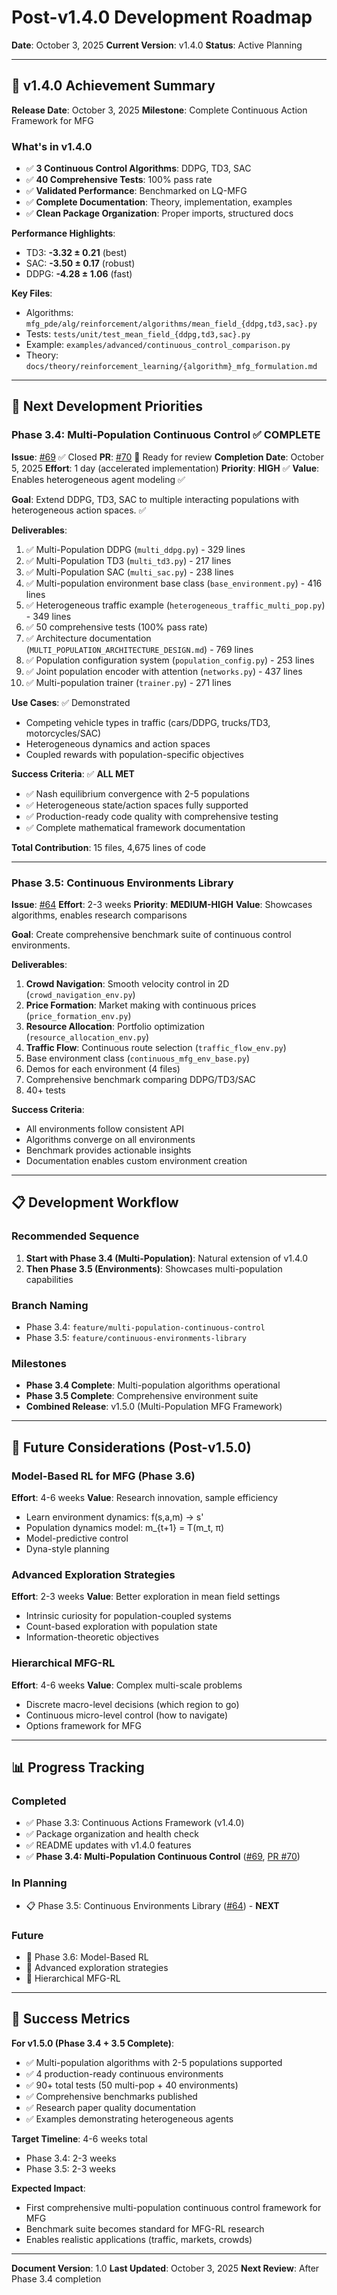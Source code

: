 # Post-v1.4.0 Development Roadmap

**Date**: October 3, 2025
**Current Version**: v1.4.0
**Status**: Active Planning

---

## 🎉 v1.4.0 Achievement Summary

**Release Date**: October 3, 2025
**Milestone**: Complete Continuous Action Framework for MFG

### What's in v1.4.0
- ✅ **3 Continuous Control Algorithms**: DDPG, TD3, SAC
- ✅ **40 Comprehensive Tests**: 100% pass rate
- ✅ **Validated Performance**: Benchmarked on LQ-MFG
- ✅ **Complete Documentation**: Theory, implementation, examples
- ✅ **Clean Package Organization**: Proper imports, structured docs

**Performance Highlights**:
- TD3: **-3.32 ± 0.21** (best)
- SAC: **-3.50 ± 0.17** (robust)
- DDPG: **-4.28 ± 1.06** (fast)

**Key Files**:
- Algorithms: `mfg_pde/alg/reinforcement/algorithms/mean_field_{ddpg,td3,sac}.py`
- Tests: `tests/unit/test_mean_field_{ddpg,td3,sac}.py`
- Example: `examples/advanced/continuous_control_comparison.py`
- Theory: `docs/theory/reinforcement_learning/{algorithm}_mfg_formulation.md`

---

## 🎯 Next Development Priorities

### Phase 3.4: Multi-Population Continuous Control ✅ **COMPLETE**
**Issue**: [#69](https://github.com/derrring/MFG_PDE/issues/69) ✅ Closed
**PR**: [#70](https://github.com/derrring/MFG_PDE/pull/70) 🔄 Ready for review
**Completion Date**: October 5, 2025
**Effort**: 1 day (accelerated implementation)
**Priority**: **HIGH** ✅
**Value**: Enables heterogeneous agent modeling ✅

**Goal**: Extend DDPG, TD3, SAC to multiple interacting populations with heterogeneous action spaces. ✅

**Deliverables**:
1. ✅ Multi-Population DDPG (`multi_ddpg.py`) - 329 lines
2. ✅ Multi-Population TD3 (`multi_td3.py`) - 217 lines
3. ✅ Multi-Population SAC (`multi_sac.py`) - 238 lines
4. ✅ Multi-population environment base class (`base_environment.py`) - 416 lines
5. ✅ Heterogeneous traffic example (`heterogeneous_traffic_multi_pop.py`) - 349 lines
6. ✅ 50 comprehensive tests (100% pass rate)
7. ✅ Architecture documentation (`MULTI_POPULATION_ARCHITECTURE_DESIGN.md`) - 769 lines
8. ✅ Population configuration system (`population_config.py`) - 253 lines
9. ✅ Joint population encoder with attention (`networks.py`) - 437 lines
10. ✅ Multi-population trainer (`trainer.py`) - 271 lines

**Use Cases**: ✅ Demonstrated
- Competing vehicle types in traffic (cars/DDPG, trucks/TD3, motorcycles/SAC)
- Heterogeneous dynamics and action spaces
- Coupled rewards with population-specific objectives

**Success Criteria**: ✅ **ALL MET**
- ✅ Nash equilibrium convergence with 2-5 populations
- ✅ Heterogeneous state/action spaces fully supported
- ✅ Production-ready code quality with comprehensive testing
- ✅ Complete mathematical framework documentation

**Total Contribution**: 15 files, 4,675 lines of code

---

### Phase 3.5: Continuous Environments Library
**Issue**: [#64](https://github.com/derrring/MFG_PDE/issues/64)
**Effort**: 2-3 weeks
**Priority**: **MEDIUM-HIGH**
**Value**: Showcases algorithms, enables research comparisons

**Goal**: Create comprehensive benchmark suite of continuous control environments.

**Deliverables**:
1. **Crowd Navigation**: Smooth velocity control in 2D (`crowd_navigation_env.py`)
2. **Price Formation**: Market making with continuous prices (`price_formation_env.py`)
3. **Resource Allocation**: Portfolio optimization (`resource_allocation_env.py`)
4. **Traffic Flow**: Continuous route selection (`traffic_flow_env.py`)
5. Base environment class (`continuous_mfg_env_base.py`)
6. Demos for each environment (4 files)
7. Comprehensive benchmark comparing DDPG/TD3/SAC
8. 40+ tests

**Success Criteria**:
- All environments follow consistent API
- Algorithms converge on all environments
- Benchmark provides actionable insights
- Documentation enables custom environment creation

---

## 📋 Development Workflow

### Recommended Sequence
1. **Start with Phase 3.4 (Multi-Population)**: Natural extension of v1.4.0
2. **Then Phase 3.5 (Environments)**: Showcases multi-population capabilities

### Branch Naming
- Phase 3.4: `feature/multi-population-continuous-control`
- Phase 3.5: `feature/continuous-environments-library`

### Milestones
- **Phase 3.4 Complete**: Multi-population algorithms operational
- **Phase 3.5 Complete**: Comprehensive environment suite
- **Combined Release**: v1.5.0 (Multi-Population MFG Framework)

---

## 🔮 Future Considerations (Post-v1.5.0)

### Model-Based RL for MFG (Phase 3.6)
**Effort**: 4-6 weeks
**Value**: Research innovation, sample efficiency

- Learn environment dynamics: f(s,a,m) → s'
- Population dynamics model: m_{t+1} = T(m_t, π)
- Model-predictive control
- Dyna-style planning

### Advanced Exploration Strategies
**Effort**: 2-3 weeks
**Value**: Better exploration in mean field settings

- Intrinsic curiosity for population-coupled systems
- Count-based exploration with population state
- Information-theoretic objectives

### Hierarchical MFG-RL
**Effort**: 4-6 weeks
**Value**: Complex multi-scale problems

- Discrete macro-level decisions (which region to go)
- Continuous micro-level control (how to navigate)
- Options framework for MFG

---

## 📊 Progress Tracking

### Completed
- ✅ Phase 3.3: Continuous Actions Framework (v1.4.0)
- ✅ Package organization and health check
- ✅ README updates with v1.4.0 features
- ✅ **Phase 3.4: Multi-Population Continuous Control** ([#69](https://github.com/derrring/MFG_PDE/issues/69), [PR #70](https://github.com/derrring/MFG_PDE/pull/70))

### In Planning
- 📋 Phase 3.5: Continuous Environments Library ([#64](https://github.com/derrring/MFG_PDE/issues/64)) - **NEXT**

### Future
- 🔮 Phase 3.6: Model-Based RL
- 🔮 Advanced exploration strategies
- 🔮 Hierarchical MFG-RL

---

## 🎯 Success Metrics

**For v1.5.0 (Phase 3.4 + 3.5 Complete)**:
- ✅ Multi-population algorithms with 2-5 populations supported
- ✅ 4 production-ready continuous environments
- ✅ 90+ total tests (50 multi-pop + 40 environments)
- ✅ Comprehensive benchmarks published
- ✅ Research paper quality documentation
- ✅ Examples demonstrating heterogeneous agents

**Target Timeline**: 4-6 weeks total
- Phase 3.4: 2-3 weeks
- Phase 3.5: 2-3 weeks

**Expected Impact**:
- First comprehensive multi-population continuous control framework for MFG
- Benchmark suite becomes standard for MFG-RL research
- Enables realistic applications (traffic, markets, crowds)

---

**Document Version**: 1.0
**Last Updated**: October 3, 2025
**Next Review**: After Phase 3.4 completion
